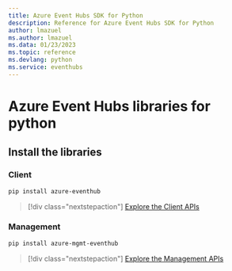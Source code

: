 ```yaml
---
title: Azure Event Hubs SDK for Python
description: Reference for Azure Event Hubs SDK for Python
author: lmazuel
ms.author: lmazuel
ms.data: 01/23/2023
ms.topic: reference
ms.devlang: python
ms.service: eventhubs
---
```

# Azure Event Hubs libraries for python

## Install the libraries


### Client

```bash
pip install azure-eventhub
```
> [!div class="nextstepaction"]
> [Explore the Client APIs](/python/api/overview/azure/eventhub-readme)


### Management

```bash
pip install azure-mgmt-eventhub
```
> [!div class="nextstepaction"]
> [Explore the Management APIs](/python/api/overview/azure/eventhubs/management)